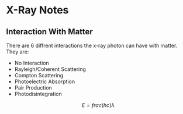 # X-Ray Notes

## Interaction With Matter
There are 6 diffrent interactions the x-ray photon can have with matter. They are:

 * No Interaction
 * Rayleigh/Coherent Scattering
 * Compton Scattering
 * Photoelectric Absorption
 * Pair Production
 * Photodisintegration


$$ E = frac{(hc)}{\lambda}  $$
<!--stackedit_data:
eyJoaXN0b3J5IjpbMTQ5MDE1MzI0OSw4MTM3NDI1ODhdfQ==
-->